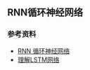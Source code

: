 ## RNN循环神经网络
### 参考资料
- [RNN 循环神经网络](https://morvanzhou.github.io/tutorials/machine-learning/tensorflow/5-07-RNN1/)
- [理解LSTM网络](http://www.jeyzhang.com/understanding-lstm-network.html)